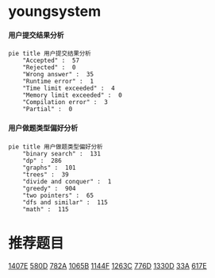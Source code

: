 # youngsystem

<!-- tabs:start -->



#### **用户提交结果分析**

```mermaid
pie title 用户提交结果分析
    "Accepted" :  57
    "Rejected" :  0
    "Wrong answer" :  35
    "Runtime error" :  1
    "Time limit exceeded" :  4
    "Memory limit exceeded" :  0
    "Compilation error" :  3
    "Partial" :  0
```

#### **用户做题类型偏好分析**

```mermaid
pie title 用户做题类型偏好分析
    "binary search" :  131
    "dp" :  286
    "graphs" :  101
    "trees" :  39
    "divide and conquer" :  1
    "greedy" :  904
    "two pointers" :  65
    "dfs and similar" :  115
    "math" :  115
```



<!-- tabs:end -->
# 推荐题目
[1407E](https://codeforces.com/contest/1407/problem/E)
[580D](https://codeforces.com/contest/580/problem/D)
[782A](https://codeforces.com/contest/782/problem/A)
[1065B](https://codeforces.com/contest/1065/problem/B)
[1144F](https://codeforces.com/contest/1144/problem/F)
[1263C](https://codeforces.com/contest/1263/problem/C)
[776D](https://codeforces.com/contest/776/problem/D)
[1330D](https://codeforces.com/contest/1330/problem/D)
[33A](https://codeforces.com/contest/33/problem/A)
[617E](https://codeforces.com/contest/617/problem/E)
